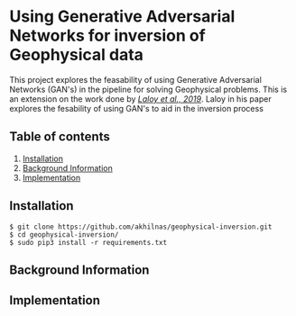 # Using Generative Adversarial Networks for inversion of Geophysical data

This project explores the feasability of using Generative Adversarial Networks (GAN's) in the pipeline for solving Geophysical problems. This is an extension on the work done by  <cite>[Laloy et al., 2019][1]</cite>. Laloy in his paper explores the fesability of using GAN's to aid in the inversion process

## Table of contents
1. [Installation](#installation)
3. [Background Information](#Background-Information)    
4. [Implementation](#implementation)




## Installation <a name="installation"></a>

```
$ git clone https://github.com/akhilnas/geophysical-inversion.git
$ cd geophysical-inversion/
$ sudo pip3 install -r requirements.txt
```

## Background Information <a name="#Background-Information"></a>




## Implementation <a name="implementation"></a>




[1]: https://arxiv.org/abs/1812.09140
